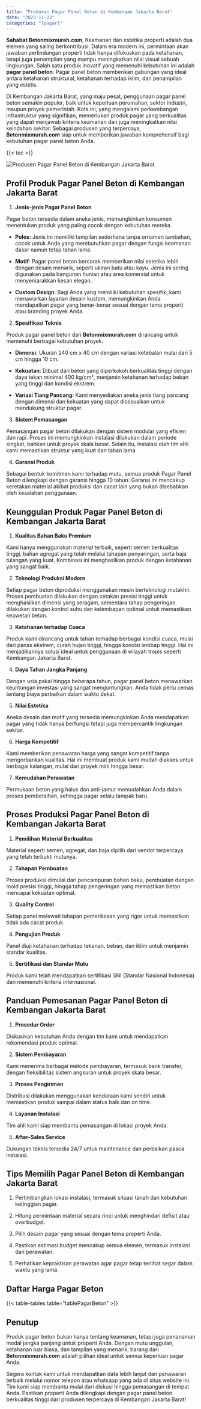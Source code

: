```yaml
---
title: "Produsen Pagar Panel Beton di Kembangan Jakarta Barat"
date: "2023-11-23"
categories: "[pagar]"
---
```


**Sahabat Betonmixmurah.com**, Keamanan dan estetika properti adalah dua elemen yang saling berkontribusi. Dalam era modern ini, permintaan akan jawaban perlindungan properti tidak hanya difokuskan pada ketahanan, tetapi juga penampilan yang mampu meningkatkan nilai visual sebuah lingkungan. Salah satu produk inovatif yang memenuhi kebutuhan ini adalah **pagar panel beton**. Pagar panel beton memberikan gabungan yang ideal antara ketahanan struktural, ketahanan terhadap iklim, dan penampilan yang estetis.  

Di Kembangan Jakarta Barat, yang maju pesat, penggunaan pagar panel beton semakin populer, baik untuk keperluan perumahan, sektor industri, maupun proyek pemerintah. Kota ini, yang mengalami perkembangan infrastruktur yang signifikan, memerlukan produk pagar yang berkualitas yang dapat menjawab kriteria keamanan dan juga meningkatkan nilai keindahan sekitar. Sebagai produsen yang terpercaya, **Betonmixmurah.com** siap untuk memberikan jawaban komprehensif bagi kebutuhan pagar panel beton Anda.

{{< toc >}}

![Produsen Pagar Panel Beton di Kembangan Jakarta Barat](/images/pagar/pagar-beton-27.jpg)

## Profil Produk Pagar Panel Beton di Kembangan Jakarta Barat

1. **Jenis-jenis Pagar Panel Beton**  

Pagar beton tersedia dalam aneka jenis, memungkinkan konsumen menentukan produk yang paling cocok dengan kebutuhan mereka.  

- **Polos**: Jenis ini memiliki tampilan sederhana tanpa ornamen tambahan, cocok untuk Anda yang membutuhkan pagar dengan fungsi keamanan dasar namun tetap tahan lama.  

- **Motif**: Pagar panel beton bercorak memberikan nilai estetika lebih dengan desain menarik, seperti ukiran batu atau kayu. Jenis ini sering digunakan pada bangunan hunian atau area komersial untuk menyemarakkan kesan elegan.  

- **Custom Design**: Bagi Anda yang memiliki kebutuhan spesifik, kami menawarkan layanan desain kustom, memungkinkan Anda mendapatkan pagar yang benar-benar sesuai dengan tema properti atau branding proyek Anda.  

2. **Spesifikasi Teknis**  

Produk pagar panel beton dari **Betonmixmurah.com** dirancang untuk memenuhi berbagai kebutuhan proyek.  

- **Dimensi**: Ukuran 240 cm x 40 cm dengan variasi ketebalan mulai dari 5 cm hingga 10 cm.  

- **Kekuatan**: Dibuat dari beton yang diperkokoh berkualitas tinggi dengan daya tekan minimal 400 kg/cm², menjamin ketahanan terhadap beban yang tinggi dan kondisi ekstrem.  

- **Variasi Tiang Pancang**: Kami menyediakan aneka jenis tiang pancang dengan dimensi dan kekuatan yang dapat disesuaikan untuk mendukung struktur pagar.  

3. **Sistem Pemasangan**  

Pemasangan pagar beton dilakukan dengan sistem modular yang efisien dan rapi. Proses ini memungkinkan instalasi dilakukan dalam periode singkat, bahkan untuk proyek skala besar. Selain itu, instalasi oleh tim ahli kami memastikan struktur yang kuat dan tahan lama.  

4. **Garansi Produk**  

Sebagai bentuk komitmen kami terhadap mutu, semua produk Pagar Panel Beton dilengkapi dengan garansi hingga 10 tahun. Garansi ini mencakup keretakan material akibat produksi dan cacat lain yang bukan disebabkan oleh kesalahan penggunaan.

## Keunggulan Produk Pagar Panel Beton di Kembangan Jakarta Barat 

1. **Kualitas Bahan Baku Premium**  

Kami hanya menggunakan material terbaik, seperti semen berkualitas tinggi, bahan agregat yang telah melalui tahapan penyaringan, serta baja tulangan yang kuat. Kombinasi ini menghasilkan produk dengan ketahanan yang sangat baik.  

2. **Teknologi Produksi Modern**  

Setiap pagar beton diproduksi menggunakan mesin berteknologi mutakhir. Proses pembuatan dilakukan dengan cetakan presisi tinggi untuk menghasilkan dimensi yang seragam, sementara tahap pengeringan dilakukan dengan kontrol suhu dan kelembapan optimal untuk memastikan keawetan beton.  

3. **Ketahanan terhadap Cuaca**  

Produk kami dirancang untuk tahan terhadap berbagai kondisi cuaca, mulai dari panas ekstrem, curah hujan tinggi, hingga kondisi lembap tinggi. Hal ini menjadikannya solusi ideal untuk penggunaan di wilayah tropis seperti Kembangan Jakarta Barat.  

4. **Daya Tahan Jangka Panjang**  

Dengan usia pakai hingga beberapa tahun, pagar panel beton menawarkan keuntungan investasi yang sangat menguntungkan. Anda tidak perlu cemas tentang biaya perbaikan dalam waktu dekat.  

5. **Nilai Estetika**  

Aneka desain dan motif yang tersedia memungkinkan Anda mendapatkan pagar yang tidak hanya berfungsi tetapi juga mempercantik lingkungan sekitar.  

6. **Harga Kompetitif**  

Kami memberikan penawaran harga yang sangat kompetitif tanpa mengorbankan kualitas. Hal ini membuat produk kami mudah diakses untuk berbagai kalangan, mulai dari proyek mini hingga besar.  

7. **Kemudahan Perawatan**  

Permukaan beton yang halus dan anti-jamur memudahkan Anda dalam proses pembersihan, sehingga pagar selalu tampak baru.

## Proses Produksi Pagar Panel Beton di Kembangan Jakarta Barat

1. **Pemilihan Material Berkualitas**  

Material seperti semen, agregat, dan baja dipilih dari vendor terpercaya yang telah terbukti mutunya.

2. **Tahapan Pembuatan**  

Proses produksi dimulai dari pencampuran bahan baku, pembuatan dengan mold presisi tinggi, hingga tahap pengeringan yang memastikan beton mencapai kekuatan optimal.

3. **Quality Control**  

Setiap panel melewati tahapan pemeriksaan yang rigor untuk memastikan tidak ada cacat produk.

4. **Pengujian Produk**  

Panel diuji ketahanan terhadap tekanan, beban, dan iklim untuk menjamin standar kualitas.

5. **Sertifikasi dan Standar Mutu**  

Produk kami telah mendapatkan sertifikasi SNI (Standar Nasional Indonesia) dan memenuhi kriteria internasional.

## Panduan Pemesanan Pagar Panel Beton di Kembangan Jakarta Barat

1. **Prosedur Order**  

Diskusikan kebutuhan Anda dengan tim kami untuk mendapatkan rekomendasi produk optimal.

2. **Sistem Pembayaran**  

Kami menerima berbagai metode pembayaran, termasuk bank transfer, dengan fleksibilitas sistem angsuran untuk proyek skala besar.

3. **Proses Pengiriman**  

Distribusi dilakukan menggunakan kendaraan kami sendiri untuk memastikan produk sampai dalam status baik dan on time.

4. **Layanan Instalasi**  

Tim ahli kami siap membantu pemasangan di lokasi proyek Anda.

5. **After-Sales Service**  

Dukungan teknis tersedia 24/7 untuk maintenance dan perbaikan pasca instalasi.

## Tips Memilih Pagar Panel Beton di Kembangan Jakarta Barat

1. Pertimbangkan lokasi instalasi, termasuk situasi tanah dan kebutuhan ketinggian pagar.  

2. Hitung permintaan material secara rinci untuk menghindari defisit atau overbudget.  

3. Pilih desain pagar yang sesuai dengan tema properti Anda.  

4. Pastikan estimasi budget mencakup semua elemen, termasuk instalasi dan perawatan.  

5. Perhatikan kepraktisan perawatan agar pagar tetap terlihat segar dalam waktu yang lama.

## Daftar Harga Pagar Beton

{{< table-tables table="tablePagarBeton" >}}

## Penutup

Produk pagar beton bukan hanya tentang keamanan, tetapi juga penanaman modal jangka panjang untuk properti Anda. Dengan mutu unggulan, ketahanan luar biasa, dan tampilan yang menarik, barang dari **Betonmixmurah.com** adalah pilihan ideal untuk semua keperluan pagar Anda.  

Segera kontak kami untuk mendapatkan data lebih lanjut dan penawaran terbaik melalui nomor telepon atau whatsapp yang ada di situs website ini. Tim kami siap membantu mulai dari diskusi hingga pemasangan di tempat Anda. Pastikan properti Anda dilengkapi dengan pagar panel beton berkualitas tinggi dari produsen terpercaya di Kembangan Jakarta Barat!